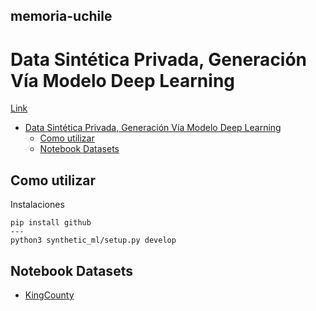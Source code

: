 ## memoria-uchile
# Data Sintética Privada, Generación Vía Modelo Deep Learning
[Link](https://docs.google.com/document/d/1Y4JAyeCSBADCZPokOMzrGdkT5LfFzUcAx6ybxM0UyXc/edit)

- [Data Sintética Privada, Generación Vía Modelo Deep Learning](#data-sintética-privada-generación-vía-modelo-deep-learning)
  - [Como utilizar](#como-utilizar)
  - [Notebook Datasets](#notebook-datasets)


## Como utilizar
Instalaciones
```
pip install github
---
python3 synthetic_ml/setup.py develop
```

## Notebook Datasets
- [KingCounty](notebooks/kingcounty.ipynb)

